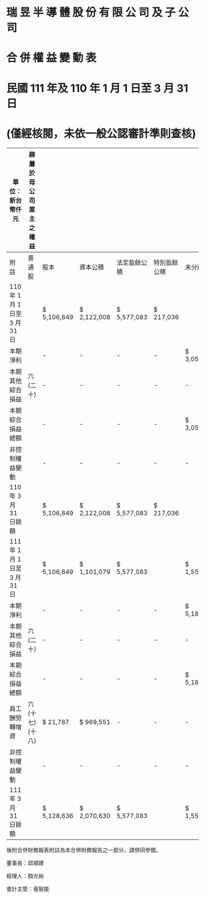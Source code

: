# 瑞 昱 半 導 體 股 份 有 限 公 司 及 子 公 司

# 合 併 權 益 變 動 表

# 民國 111 年及 110 年 1 月 1 日至 3 月 31 日

# (僅經核閱，未依一般公認審計準則查核)

|單位：新台幣仟元|歸 屬 於 母 公 司 業 主 之 權 益| | | | | | | | | |非 控 制 權 益|權 益 總 額| |
|---|---|---|---|---|---|---|---|---|---|---|---|---|---|
|附 註|普通股|股本|資本公積|法定盈餘公積|特別盈餘公積|未分配盈餘|其 他 權 益|總 計| | | | | |
|110 年 1 月 1 日至 3 月 31 日| |$ 5,106,849|$ 2,122,008|$ 5,577,083|$ 217,036| | |$ 17,992,154|($ 2,940,958)|$ 1,384,909|$ 29,459,081|$ 9,665|$ 29,468,746|
|本期淨利| |-|-|-|-|$ 3,054,765|-|-|$ 3,054,765|6|$ 3,054,771| | |
|本期其他綜合損益|六(二十)|-|-|-|-|-|$ 29,189|$ 572,921|$ 602,110|-|$ 602,110| | |
|本期綜合損益總額| |-|-|-|-|$ 3,054,765|$ 29,189|$ 572,921|$ 3,656,875|6|$ 3,656,881| | |
|非控制權益變動| |-|-|-|-|-|-|-|-|( 44 )|( 44 )| | |
|110 年 3 月 31 日餘額| |$ 5,106,849|$ 2,122,008|$ 5,577,083|$ 217,036| | |$ 21,046,919|($ 2,911,769)|$ 1,957,830|$ 33,115,956|$ 9,627|$ 33,125,583|
|111 年 1 月 1 日至 3 月 31 日| |$ 5,106,849|$ 1,101,079|$ 5,577,083| |$ 1,556,049| |$ 27,377,681|($ 4,156,871)|$ 2,380,781|$ 38,942,651|$ 9,673|$ 38,952,324|
|本期淨利| |-|-|-|-|$ 5,186,268|-|-|$ 5,186,268| |14|$ 5,186,282| |
|本期其他綜合損益|六(二十)|-|-|-|-|-|$ 1,681,693|($ 342,438)|$ 1,339,255|-|$ 1,339,255| | |
|本期綜合損益總額| |-|-|-|-|$ 5,186,268|$ 1,681,693|($ 342,438)|$ 6,525,523| |14|$ 6,525,537| |
|員工酬勞轉增資|六(十七)(十八)|$ 21,787|$ 969,551|-|-|-|-|$ 991,338|-|$ 991,338| | | |
|非控制權益變動| |-|-|-|-|-|-|-|-|( 46 )|( 46 )| | |
|111 年 3 月 31 日餘額| |$ 5,128,636|$ 2,070,630|$ 5,577,083| |$ 1,556,049| |$ 32,563,949|($ 2,475,178)|$ 2,038,343|$ 46,459,512|$ 9,641|$ 46,469,153|

後附合併財務報表附註為本合併財務報告之一部分，請併同參閱。

董事長：邱順建

經理人：顏光裕

會計主管：張智能